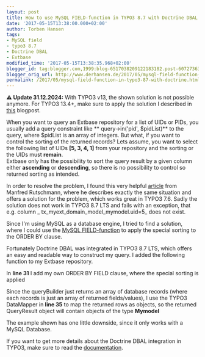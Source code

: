```yaml
---
layout: post
title: How to use MySQL FIELD-function in TYPO3 8.7 with Doctrine DBAL
date: '2017-05-15T13:38:00.000+02:00'
author: Torben Hansen
tags:
- MySQL field
- typo3 8.7
- Doctrine DBAL
- Extbase
modified_time: '2017-05-15T13:38:35.968+02:00'
blogger_id: tag:blogger.com,1999:blog-6517038209122183182.post-6072736370634954163
blogger_orig_url: http://www.derhansen.de/2017/05/mysql-field-function-in-typo3-87-with-doctrine.html
permalink: /2017/05/mysql-field-function-in-typo3-87-with-doctrine.html
---
```


<div class="alert-warning">
<strong>⚠️ Update 31.12.2024:</strong> With TYPO3 v13, the shown solution is not possible anymore. For TYPO3 13.4+,
make sure to apply the solution I described in <a href="https://www.derhansen.de/2024/12/sorting-by-uids-with-mysql-field-function-in-typo3-13-4-using-doctrine-dbal-4.html">this</a> blogpost.
</div> 

When you want to query an Extbase repository for a list of UIDs or PIDs, you usually add a query constraint like **
query->in('pid', $pidList)** to the query, where $pidList is an array of integers. But what, if you want to control the
sorting of the returned records? Lets assume, you want to select the following list of UIDs **\[5, 3, 4, 1\]** from your
repository and the sorting or the UIDs must **remain**.  
Extbase only has the possibility to sort the query result by a given column either **ascending** or **descending**, so
there is no possibility to control so returned sorting as intended.

In order to resolve the problem, I found this very
helpful [article](https://www.rutschmann.biz/blog/post/extbase-datensaetze-aus-uidlist-sortieren/) from Manfred
Rutschmann, where he describes exactly the same situation and offers a solution for the problem, which works great in
TYPO3 7.6. Sadly the solution does not work in TYPO3 8.7 LTS and fails with an exception, that e.g. column _
tx\_myext\_domain\_model\_mymodel.uid=5_ does not exist.

Since I'm using MySQL as a database engine, I tried to find a solution, where I could use
the [MySQL FIELD-function](https://dba.stackexchange.com/questions/109120/how-does-order-by-field-in-mysql-work-internally)
to apply the special sorting to the ORDER BY clause.

Fortunately Doctrine DBAL was integrated in TYPO3 8.7 LTS, which offers an easy and readable way to construct my query.
I added the following function to my Extbase repository.

<script src="https://gist.github.com/derhansen/7a638cf99f18ca584ac5f67de9e81151.js"></script>

In **line 31** I add my own ORDER BY FIELD clause, where the special sorting is applied

Since the queryBuilder just returns an array of database records (where each records is just an array of returned
fields/values), I use the TYPO3 DataMapper in **line 35** to map the returned rows as objects, so the returned
QueryResult object will contain objects of the type **Mymodel**

The example shown has one little downside, since it only works with a MySQL Database.

If you want to get more details about the Doctrine DBAL integration in TYPO3, make sure to read
the [documentation](https://docs.typo3.org/typo3cms/CoreApiReference/stable/ApiOverview/Database/Index.html).